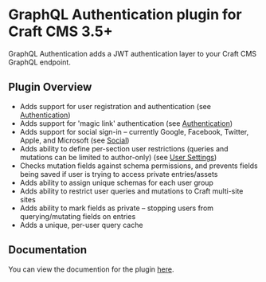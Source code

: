 # GraphQL Authentication plugin for Craft CMS 3.5+

GraphQL Authentication adds a JWT authentication layer to your Craft CMS GraphQL endpoint.

## Plugin Overview

- Adds support for user registration and authentication (see [Authentication](https://graphql-authentication.jamesedmonston.co.uk/usage/authentication))
- Adds support for 'magic link' authentication (see [Authentication](https://graphql-authentication.jamesedmonston.co.uk/usage/authentication))
- Adds support for social sign-in – currently Google, Facebook, Twitter, Apple, and Microsoft (see [Social](https://graphql-authentication.jamesedmonston.co.uk/usage/social))
- Adds ability to define per-section user restrictions (queries and mutations can be limited to author-only) (see [User Settings](https://graphql-authentication.jamesedmonston.co.uk/settings/users))
- Checks mutation fields against schema permissions, and prevents fields being saved if user is trying to access private entries/assets
- Adds ability to assign unique schemas for each user group
- Adds ability to restrict user queries and mutations to Craft multi-site sites
- Adds ability to mark fields as private – stopping users from querying/mutating fields on entries
- Adds a unique, per-user query cache

## Documentation

You can view the documention for the plugin [here](https://graphql-authentication.jamesedmonston.co.uk).
